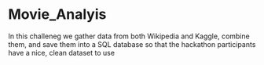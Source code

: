 # Movie_Analyis
In this challeneg we gather data from both Wikipedia and Kaggle, combine them, and save them into a SQL database so that the hackathon participants have a nice, clean dataset to use
